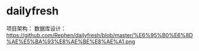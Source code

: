 # dailyfresh
项目架构：
数据库设计：
https://github.com/Rephen/dailyfresh/blob/master/%E6%95%B0%E6%8D%AE%E5%BA%93%E8%AE%BE%E8%AE%A1.png

